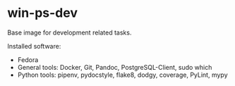 # win-ps-dev
Base image for development related tasks.

Installed software:

* Fedora
* General tools: Docker, Git, Pandoc, PostgreSQL-Client, sudo which
* Python tools: pipenv, pydocstyle, flake8, dodgy, coverage, PyLint, mypy
